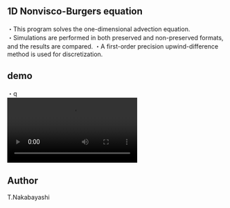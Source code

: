 ## 1D Nonvisco-Burgers equation

・This program solves the one-dimensional advection equation.  
・Simulations are performed in both preserved and non-preserved formats, and the results are compared.
・A first-order precision upwind-difference method is used for discretization.

## demo
・q  
![](movie/nonvisco_burgers_1d.mp4)  

## Author
T.Nakabayashi

